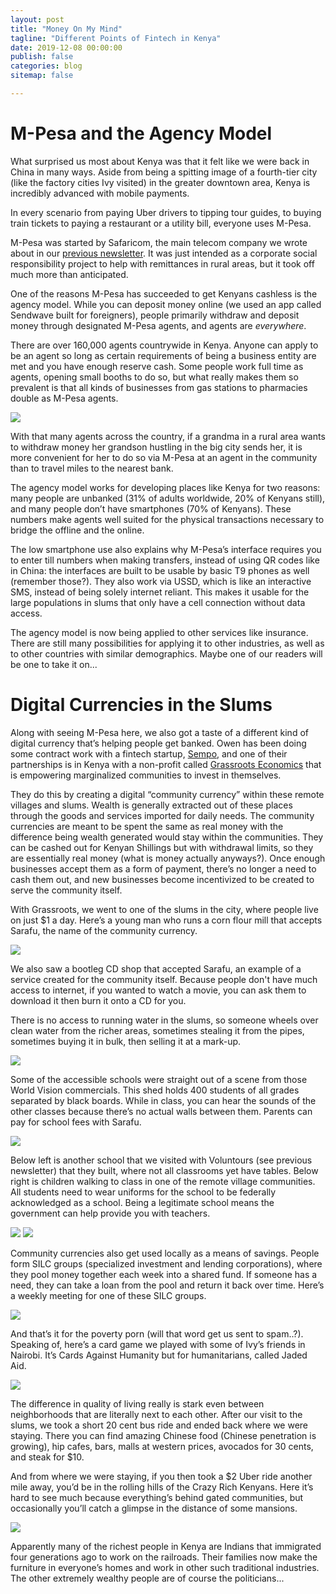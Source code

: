 ```yaml
---
layout: post
title: "Money On My Mind"
tagline: "Different Points of Fintech in Kenya"
date: 2019-12-08 00:00:00
publish: false
categories: blog
sitemap: false

---
```


# M-Pesa and the Agency Model

What surprised us most about Kenya was that it felt like we were back in China in many ways. Aside from being a spitting image of a fourth-tier city (like the factory cities Ivy visited) in the greater downtown area, Kenya is incredibly advanced with mobile payments.

In every scenario from paying Uber drivers to tipping tour guides, to buying train tickets to paying a restaurant or a utility bill, everyone uses M-Pesa.

M-Pesa was started by Safaricom, the main telecom company we wrote about in our [previous newsletter](/blog/kenya). It was just intended as a corporate social responsibility project to help with remittances in rural areas, but it took off much more than anticipated.

One of the reasons M-Pesa has succeeded to get Kenyans cashless is the agency model. While you can deposit money online (we used an app called Sendwave built for foreigners), people primarily withdraw and deposit money through designated M-Pesa agents, and agents are _everywhere_.

There are over 160,000 agents countrywide in Kenya. Anyone can apply to be an agent so long as certain requirements of being a business entity are met and you have enough reserve cash. Some people work full time as agents, opening small booths to do so, but what really makes them so prevalent is that all kinds of businesses from gas stations to pharmacies double as M-Pesa agents.

<img src="https://gallery.mailchimp.com/e9a2a7ba7716f6b270bbe04e5/images/c07f27b4-af13-4704-a942-13c8f2d9b9e3.jpg" />

With that many agents across the country, if a grandma in a rural area wants to withdraw money her grandson hustling in the big city sends her, it is more convenient for her to do so via M-Pesa at an agent in the community than to travel miles to the nearest bank. 

The agency model works for developing places like Kenya for two reasons: many people are unbanked (31% of adults worldwide, 20% of Kenyans still), and many people don’t have smartphones (70% of Kenyans). These numbers make agents well suited for the physical transactions necessary to bridge the offline and the online. 

The low smartphone use also explains why M-Pesa’s interface requires you to enter till numbers when making transfers, instead of using QR codes like in China: the interfaces are built to be usable by basic T9 phones as well (remember those?). They also work via USSD, which is like an interactive SMS, instead of being solely internet reliant. This makes it usable for the large populations in slums that only have a cell connection without data access.

The agency model is now being applied to other services like insurance. There are still many possibilities for applying it to other industries, as well as to other countries with similar demographics. Maybe one of our readers will be one to take it on...

# Digital Currencies in the Slums

Along with seeing M-Pesa here, we also got a taste of a different kind of digital currency that’s helping people get banked. Owen has been doing some contract work with a fintech startup, [Sempo](https://withsempo.com/), and one of their partnerships is in Kenya with a non-profit called [Grassroots Economics](https://www.grassrootseconomics.org/) that is empowering marginalized communities to invest in themselves.

They do this by creating a digital “community currency” within these remote villages and slums. Wealth is generally extracted out of these places through the goods and services imported for daily needs. The community currencies are meant to be spent the same as real money with the difference being wealth generated would stay within the communities. They can be cashed out for Kenyan Shillings but with withdrawal limits, so they are essentially real money (what is money actually anyways?). Once enough businesses accept them as a form of payment, there’s no longer a need to cash them out, and new businesses become incentivized to be created to serve the community itself.

With Grassroots, we went to one of the slums in the city, where people live on just $1 a day. Here’s a young man who runs a corn flour mill that accepts Sarafu, the name of the community currency.

<img src="https://gallery.mailchimp.com/e9a2a7ba7716f6b270bbe04e5/images/836310f8-0838-4004-94e7-b1ca1334c888.jpg" />

We also saw a bootleg CD shop that accepted Sarafu, an example of a service created for the community itself. Because people don't have much access to internet, if you wanted to watch a movie, you can ask them to download it then burn it onto a CD for you.
 
There is no access to running water in the slums, so someone wheels over clean water from the richer areas, sometimes stealing it from the pipes, sometimes buying it in bulk, then selling it at a mark-up.

<img src="https://gallery.mailchimp.com/e9a2a7ba7716f6b270bbe04e5/images/a800d767-1081-4988-96f0-8a64f47f23b5.jpg" />

Some of the accessible schools were straight out of a scene from those World Vision commercials. This shed holds 400 students of all grades separated by black boards. While in class, you can hear the sounds of the other classes because there’s no actual walls between them. Parents can pay for school fees with Sarafu.

<img src="https://gallery.mailchimp.com/e9a2a7ba7716f6b270bbe04e5/images/e50b201b-a722-4fd8-8b2a-68989e7eaa1b.jpg" />

Below left is another school that we visited with Voluntours (see previous newsletter) that they built, where not all classrooms yet have tables. Below right is children walking to class in one of the remote village communities. All students need to wear uniforms for the school to be federally acknowledged as a school. Being a legitimate school means the government can help provide you with teachers.

<img src="https://gallery.mailchimp.com/e9a2a7ba7716f6b270bbe04e5/images/22e86b39-b148-4bfb-b251-c73af2da04d2.jpg" />

<img src="https://gallery.mailchimp.com/e9a2a7ba7716f6b270bbe04e5/images/f4c7fa02-265d-47cf-9067-a518d19f5aff.jpg" />

Community currencies also get used locally as a means of savings. People form SILC groups (specialized investment and lending corporations), where they pool money together each week into a shared fund. If someone has a need, they can take a loan from the pool and return it back over time. Here’s a weekly meeting for one of these SILC groups.

<img src="https://gallery.mailchimp.com/e9a2a7ba7716f6b270bbe04e5/images/732985ef-6613-4fae-9db2-ae9ebc6309b6.jpg" />

And that’s it for the poverty porn (will that word get us sent to spam..?). Speaking of, here’s a card game we played with some of Ivy’s friends in Nairobi. It’s Cards Against Humanity but for humanitarians, called Jaded Aid.

<img src="https://gallery.mailchimp.com/e9a2a7ba7716f6b270bbe04e5/images/55551886-cf24-4ed6-83b3-6982ad8f83b0.jpg" />

The difference in quality of living really is stark even between neighborhoods that are literally next to each other. After our visit to the slums, we took a short 20 cent bus ride and ended back where we were staying. There you can find amazing Chinese food (Chinese penetration is growing), hip cafes, bars, malls at western prices, avocados for 30 cents, and steak for $10.

And from where we were staying, if you then took a $2 Uber ride another mile away, you’d be in the rolling hills of the Crazy Rich Kenyans. Here it’s hard to see much because everything’s behind gated communities, but occasionally you’ll catch a glimpse in the distance of some mansions. 

<img src="https://gallery.mailchimp.com/e9a2a7ba7716f6b270bbe04e5/images/b084e473-1357-4ab8-bbd0-7222c7579cea.jpg" />

Apparently many of the richest people in Kenya are Indians that immigrated four generations ago to work on the railroads. Their families now make the furniture in everyone’s homes and work in other such traditional industries. The other extremely wealthy people are of course the politicians...
